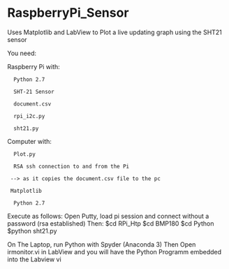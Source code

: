 # RaspberryPi_Sensor
Uses Matplotlib and LabView to Plot a live updating graph using the SHT21 sensor


You need:


Raspberry Pi with:
  
      Python 2.7
  
      SHT-21 Sensor
  
      document.csv
  
      rpi_i2c.py
  
      sht21.py
  
Computer with:
  
      Plot.py
  
      RSA ssh connection to and from the Pi
  
     --> as it copies the document.csv file to the pc
  
     Matplotlib
  
      Python 2.7
  
Execute as follows:
Open Putty, load pi session and connect without a password (rsa established)
Then:
    $cd RPi_Htp
    $cd BMP180
    $cd Python
    $python sht21.py

On The Laptop, run Python with Spyder (Anaconda 3)
Then Open irmonitor.vi in LabView and you will have the Python Programm embedded into the Labview vi
